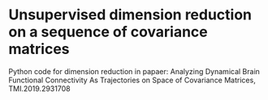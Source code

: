 # Unsupervised dimension reduction on a sequence of covariance matrices
Python code for dimension reduction in papaer: Analyzing Dynamical Brain Functional Connectivity As Trajectories on Space of Covariance Matrices, TMI.2019.2931708
